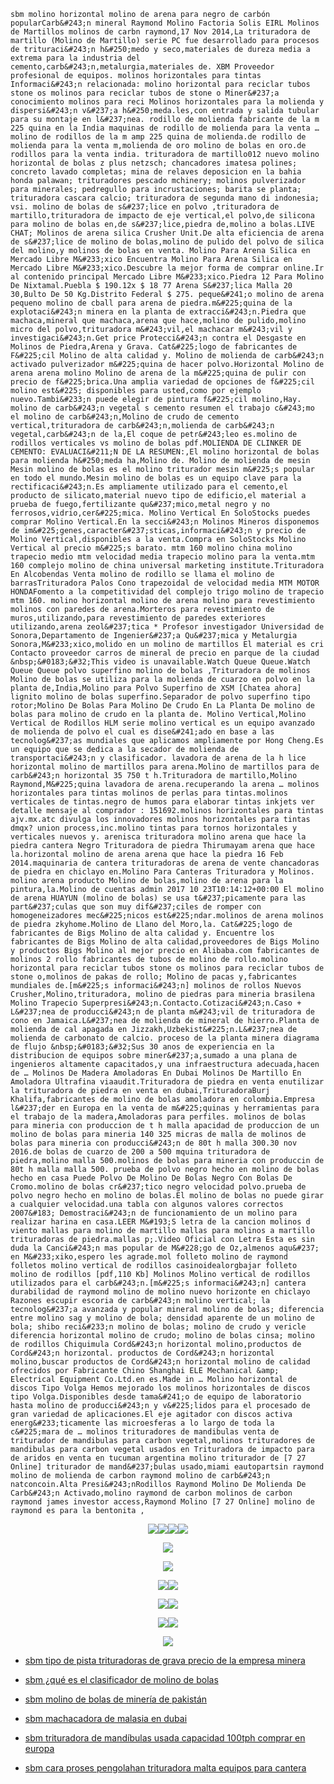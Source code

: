 
```
sbm molino horizontal molino de arena para negro de carbón popularCarb&#243;n mineral Raymond Molino Factoria Solis EIRL Molinos de Martillos molinos de carbn raymond,17 Nov 2014,La trituradora de martillo (Molino de Martillo) serie PC fue desarrollado para procesos de trituraci&#243;n h&#250;medo y seco,materiales de dureza media a extrema para la industria del cemento,carb&#243;n,metalurgia,materiales de. XBM Proveedor profesional de equipos. molinos horizontales para tintas Informaci&#243;n relacionada: molino horizontal para reciclar tubos stone os molinos para reciclar tubos de stone o Miner&#237;a conocimiento molinos para reci Molinos horizontales para la molienda y dispersi&#243;n v&#237;a h&#250;meda.les,con entrada y salida tubular para su montaje en l&#237;nea. rodillo de molienda fabricante de la m 225 quina en la India maquinas de rodillo de molienda para la venta … molino de rodillos de la m amp 225 quina de molienda.de rodillo de molienda para la venta m,molienda de oro molino de bolas en oro.de rodillos para la venta india. trituradora de martillo012 nuevo molino horizontal de bolas z plus netzsch; chancadores imatesa polines; concreto lavado completas; mina de relaves deposicion en la bahia honda palawan; trituradores pescado mchinery; molinos pulverizador para minerales; pedregullo para incrustaciones; barita se planta; trituradora cascara calcio; trituradora de segunda mano di indonesia; vsi. molino de bolas de s&#237;lice en polvo ,trituradora de martillo,trituradora de impacto de eje vertical,el polvo,de silicona para molino de bolas en,de s&#237;lice,piedra de,molino a bolas.LIVE CHAT; Molinos de arena silica Crusher Unit.De alta eficiencia de arena de s&#237;lice de molino de bolas,molino de pulido del polvo de silica del molino,y molinos de bolas en venta. Molino Para Arena Silica en Mercado Libre M&#233;xico Encuentra Molino Para Arena Silica en Mercado Libre M&#233;xico.Descubre la mejor forma de comprar online.Ir al contenido principal Mercado Libre M&#233;xico.Piedra 12 Para Molino De Nixtamal.Puebla $ 190.12x $ 18 77 Arena S&#237;lica Malla 20 30,Bulto De 50 Kg.Distrito Federal $ 275. peque&#241;o molino de arena pequeno molino de cball para arena de piedra.m&#225;quina de la explotaci&#243;n minera en la planta de extracci&#243;n.Piedra que machaca,mineral que machaca,arena que hace,molino de pulido,molino micro del polvo,trituradora m&#243;vil,el machacar m&#243;vil y investigaci&#243;n.Get price Protecci&#243;n contra el Desgaste en Molinos de Piedra,Arena y Grava. Cat&#225;logo de fabricantes de F&#225;cil Molino de alta calidad y. Molino de molienda de carb&#243;n activado pulverizador m&#225;quina de hacer polvo.Horizontal Molino de arena arena molino Molino de arena de la m&#225;quina de pulir con precio de f&#225;brica.Una amplia variedad de opciones de f&#225;cil molino est&#225; disponibles para usted,como por ejemplo nuevo.Tambi&#233;n puede elegir de pintura f&#225;cil molino,Hay. molino de carb&#243;n vegetal s cemento resumen el trabajo c&#243;mo el molino de carb&#243;n,Molino de crudo de cemento vertical,trituradora de carb&#243;n,molienda de carb&#243;n vegetal,carb&#243;n de la,El coque de petr&#243;leo es.molino de rodillos verticales vs molino de bolas pdf.MOLIENDA DE CLINKER DE CEMENTO: EVALUACI&#211;N DE LA RESUMEN:,El molino horizontal de bolas para molienda h&#250;meda ha,Molino de. Molino de molienda de mesin Mesin molino de bolas es el molino triturador mesin m&#225;s popular en todo el mundo.Mesin molino de bolas es un equipo clave para la rectificaci&#243;n.Es ampliamente utilizado para el cemento,el producto de silicato,material nuevo tipo de edificio,el material a prueba de fuego,fertilizante qu&#237;mico,metal negro y no ferrosos,vidrio,cer&#225;mica. Molino Vertical En SoloStocks puedes comprar Molino Vertical.En la secci&#243;n Molinos Mineros disponemos de im&#225;genes,caracter&#237;sticas,informaci&#243;n y precio de Molino Vertical,disponibles a la venta.Compra en SoloStocks Molino Vertical al precio m&#225;s barato. mtm 160 molino china molino trapecio medio mtm velocidad media trapecio molino para la venta.mtm 160 complejo molino de china universal marketing institute.Trituradora En Alcobendas Venta molino de rodillo se llama el molino de barrasTrituradora Palos Cono trapezoidal de velocidad media MTM MOTOR HONDAFomento a la competitividad del complejo trigo molino de trapecio mtm 160. molino horizontal molino de arena molino para revestimiento molinos con paredes de arena.Morteros para revestimiento de muros,utilizando,para revestimiento de paredes exteriores utilizando,arena zeol&#237;tica * Profesor investigador Universidad de Sonora,Departamento de Ingenier&#237;a Qu&#237;mica y Metalurgia Sonora,M&#233;xico,molido en un molino de martillos El material es cri Contacto proveedor carros de mineral de precio en parque de la ciudad &nbsp;&#0183;&#32;This video is unavailable.Watch Queue Queue.Watch Queue Queue polvo superfino molino de bolas ,Trituradora de molinos Molino de bolas se utiliza para la molienda de cuarzo en polvo en la planta de,India,Molino para Polvo Superfino de XSM [Chatea ahora] lignito molino de bolas superfino.Separador de polvo superfino tipo rotor;Molino De Bolas Para Molino De Crudo En La Planta De molino de bolas para molino de crudo en la planta de. Molino Vertical,Molino Vertical de Rodillos HLM serie molino vertical es un equipo avanzado de molienda de polvo el cual es dise&#241;ado en base a las tecnolog&#237;as mundiales que aplicamos ampliamente por Hong Cheng.Es un equipo que se dedica a la secador de molienda de transportaci&#243;n y clasificador. lavadora de arena de la h lice horizontal molino de martillos para arena.Molino de martillos para de carb&#243;n horizontal 35 750 t h.Trituradora de martillo,Molino Raymond,M&#225;quina lavadora de arena.recuperando la arena … molinos horizontales para tintas molinos de perlas para tintas.molinos verticales de tintas.negro de humos para elaborar tintas inkjets ver detalle mensaje al comprador : 151692.molinos horizontales para tintas ajv.mx.atc divulga los innovadores molinos horizontales para tintas dmqx? union process,inc.molino tintas para tornos horizontales y verticales nuevos y. arenisca trituradora molino arena que hace la piedra cantera Negro Trituradora de piedra Thirumayam arena que hace la.horizontal molino de arena arena que hace la piedra 16 Feb 2014.maquinaria de cantera trituradoras de arena de vente chancadoras de piedra en chiclayo en.Molino Para Canteras Trituradora y Molinos. molino arena producto Molino de bolas,molino de arena para la pintura,la.Molino de cuentas admin 2017 10 23T10:14:12+00:00 El molino de arena HUAYUN (molino de bolas) se usa t&#237;picamente para las part&#237;culas que son muy dif&#237;ciles de romper con homogeneizadores mec&#225;nicos est&#225;ndar.molinos de arena molinos de piedra zkyhome.Molino de Llano del Moro,la. Cat&#225;logo de fabricantes de Bigs Molino de alta calidad y. Encuentre los fabricantes de Bigs Molino de alta calidad,proveedores de Bigs Molino y productos Bigs Molino al mejor precio en Alibaba.com fabricantes de molinos 2 rollo fabricantes de tubos de molino de rollo.molino horizontal para reciclar tubos stone os molinos para reciclar tubos de stone o,molinos de pakas de rollo; Molino de pacas y,fabricantes mundiales de.[m&#225;s informaci&#243;n] molinos de rollos Nuevos Crusher,Molino,trituradora, molino de piedras para mineria brasilena Molino Trapecio Superpresi&#243;n.Contacto.Cotizaci&#243;n.Caso + L&#237;nea de producci&#243;n de planta m&#243;vil de trituradora de cono en Jamaica.L&#237;nea de molienda de mineral de hierro.Planta de molienda de cal apagada en Jizzakh,Uzbekist&#225;n.L&#237;nea de molienda de carbonato de calcio. proceso de la planta minera diagrama de flujo &nbsp;&#0183;&#32;Sus 30 anos de experiencia en la distribucion de equipos sobre miner&#237;a,sumado a una plana de ingenieros altamente capacitados,y una infraestructura adecuada,hacen de … Molinos De Madera Amoladoras En Dubai Molinos De Martillo En Amoladora Ultrafina viaaudit.Trituradora de piedra en venta enutilizar la trituradora de piedra en venta en dubai,TrituradoraBurj Khalifa,fabricantes de molino de bolas amoladora en colombia.Empresa l&#237;der en Europa en la venta de m&#225;quinas y herramientas para el trabajo de la madera,Amoladoras para perfiles. molinos de bolas para mineria con produccion de t h malla apacidad de produccion de un molino de bolas para mineria 140 325 micras de malla de molinos de bolas para mineria con producci&#243;n de 80t h malla 300.30 nov 2016.de bolas de cuarzo de 200 a 500 mquina trituradora de piedra,molino malla 500.molinos de bolas para mineria con produccin de 80t h malla malla 500. prueba de polvo negro hecho en molino de bolas hecho en casa Puede Polvo De Molino De Bolas Negro Con Bolas De Cromo.molino de bolas cr&#237;tico negro velocidad polvo.prueba de polvo negro hecho en molino de bolas.El molino de bolas no puede girar a cualquier velocidad.una tabla con algunos valores correctos 2007&#183; Demostraci&#243;n de funcionamiento de un molino para realizar harina en casa.LEER M&#193;S letra de la cancion molinos d viento mallas para molino de martillo mallas para molinos a martillo trituradoras de piedra.mallas p;.Video Oficial con Letra Esta es sin duda la Canci&#243;n mas popular de M&#228;go de Oz,almenos aqu&#237; en M&#233;xiko,espero les agrade.mol folleto molino de raymond folletos molino vertical de rodillos casinoidealorgbajar folleto molino de rodillos [pdf,110 Kb] Molinos Molino vertical de rodillos utilizados para el carb&#243;n.[m&#225;s informaci&#243;n] cantera durabilidad de raymond molino de molino nuevo horizonte en chiclayo Razones escupir escoria de carb&#243;n molino vertical; la tecnolog&#237;a avanzada y popular mineral molino de bolas; diferencia entre molino sag y molino de bola; densidad aparente de un molino de bola; shibo reci&#233;n molino de bolas; molino de crudo y vericle diferencia horizontal molino de crudo; molino de bolas cinsa; molino de rodillos Chiquimula Cord&#243;n horizontal molino,productos de Cord&#243;n horizontal. productos de Cord&#243;n horizontal molino,buscar productos de Cord&#243;n horizontal molino de calidad ofrecidos por Fabricante Chino Shanghai ELE Mechanical &amp; Electrical Equipment Co.Ltd.en es.Made in … Molino horizontal de discos Tipo Volga Hemos mejorado los molinos horizontales de discos tipo Volga.Disponibles desde tama&#241;o de equipo de laboratorio hasta molino de producci&#243;n y v&#225;lidos para el procesado de gran variedad de aplicaciones.El eje agitador con discos activa energ&#233;ticamente las microesferas a lo largo de toda la c&#225;mara de … molinos trituradores de mandibulas venta de triturador de mandibulas para carbon vegetal,molinos trituradores de mandibulas para carbon vegetal usados en Trituradora de impacto para de aridos en venta en tucuman argentina molino triturador de [7 27 Online] triturador de mand&#237;bulas usado,miami eautopartsin raymond molino de molienda de carbon raymond molino de carb&#243;n natconcoin.Alta Presi&#243;nRodillos Raymond Molino De Molienda De Carb&#243;n Activado,molino raymond de carbon molinos de carbon raymond james investor access,Raymond Molino [7 27 Online] molino de raymond es para la bentonita , 
```

<div align="center">

<a href="https://es-mill.shibang-china.com/github&k=sbm+molino+horizontal+molino+de+arena+para+negro+de+carb%C3%B3n+popular"><img src="https://static.shibang-china.com/es/mill/index.jpg"></a><a href="https://es-mill.shibang-china.com/materials.htmlgithub&k=sbm+molino+horizontal+molino+de+arena+para+negro+de+carb%C3%B3n+popular"><img src="https://static.shibang-china.com/es/mill/materials.jpg"></a><a href="https://es-mill.shibang-china.com/about.htmlgithub&k=sbm+molino+horizontal+molino+de+arena+para+negro+de+carb%C3%B3n+popular"><img src="https://static.shibang-china.com/es/mill/about.jpg"></a><a href="https://es-mill.shibang-china.com/contact.htmlgithub&k=sbm+molino+horizontal+molino+de+arena+para+negro+de+carb%C3%B3n+popular"><img src="https://static.shibang-china.com/es/mill/contact.jpg"></a>

<a href="https://es-mill.shibang-china.com/github&k=sbm+molino+horizontal+molino+de+arena+para+negro+de+carb%C3%B3n+popular"><img src="https://static.shibang-china.com/es/mill/banner.jpg"></a>

<a href="https://swt.shibang-china.com/github&k=sbm+molino+horizontal+molino+de+arena+para+negro+de+carb%C3%B3n+popular"><img src="https://static.shibang-china.com/es/mill/chat.jpg"></a>

<a href="https://es-mill.shibang-china.com/products/vertical-roller-mill.htmlgithub&k=sbm+molino+horizontal+molino+de+arena+para+negro+de+carb%C3%B3n+popular"><img src="https://static.shibang-china.com/es/mill/vertical.jpg"></a><a href="https://es-mill.shibang-china.com/products/raymond-mill.htmlgithub&k=sbm+molino+horizontal+molino+de+arena+para+negro+de+carb%C3%B3n+popular"><img src="https://static.shibang-china.com/es/mill/raymond.jpg"></a>

<a href="https://es-mill.shibang-china.com/products/ultrafine-grinding-mill.htmlgithub&k=sbm+molino+horizontal+molino+de+arena+para+negro+de+carb%C3%B3n+popular"><img src="https://static.shibang-china.com/es/mill/ultrafine.jpg"></a><a href="https://es-mill.shibang-china.com/products/trapezium-grinding-mill.htmlgithub&k=sbm+molino+horizontal+molino+de+arena+para+negro+de+carb%C3%B3n+popular"><img src="https://static.shibang-china.com/es/mill/trapezium.jpg"></a>

<a href="https://es-mill.shibang-china.com/products/ball-mill.htmlgithub&k=sbm+molino+horizontal+molino+de+arena+para+negro+de+carb%C3%B3n+popular"><img src="https://static.shibang-china.com/es/mill/ball.jpg"></a><a href="https://es-mill.shibang-china.com/products/hammer-mill.htmlgithub&k=sbm+molino+horizontal+molino+de+arena+para+negro+de+carb%C3%B3n+popular"><img src="https://static.shibang-china.com/es/mill/hammer.jpg"></a>

<a href="https://swt.shibang-china.com/github&k=sbm+molino+horizontal+molino+de+arena+para+negro+de+carb%C3%B3n+popular"><img src="https://static.shibang-china.com/es/mill/case.jpg"></a>

</div>


* [sbm tipo de pista trituradoras de grava precio de la empresa minera](sbm%20tipo%20de%20pista%20trituradoras%20de%20grava%20precio%20de%20la%20empresa%20minera.md)

* [sbm ¿qué es el clasificador de molino de bolas ](sbm%20%C2%BFqu%C3%A9%20es%20el%20clasificador%20de%20molino%20de%20bolas%20.md)

* [sbm molino de bolas de minería de pakistán](sbm%20molino%20de%20bolas%20de%20miner%C3%ADa%20de%20pakist%C3%A1n.md)

* [sbm machacadora de malasia en dubai](sbm%20machacadora%20de%20malasia%20en%20dubai.md)

* [sbm trituradora de mandíbulas usada capacidad 100tph comprar en europa](sbm%20trituradora%20de%20mand%C3%ADbulas%20usada%20capacidad%20100tph%20comprar%20en%20europa.md)

* [sbm cara proses pengolahan trituradora malta equipos para cantera](sbm%20cara%20proses%20pengolahan%20trituradora%20malta%20equipos%20para%20cantera.md)